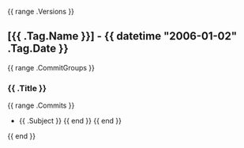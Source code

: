 {{ range .Versions }}
## [{{ .Tag.Name }}] - {{ datetime "2006-01-02" .Tag.Date }}

{{ range .CommitGroups }}
### {{ .Title }}
{{ range .Commits }}
- {{ .Subject }}
{{ end }}
{{ end }}

{{ end }}